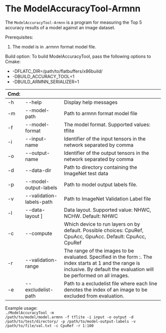 # The ModelAccuracyTool-Armnn

The `ModelAccuracyTool-Armnn` is a program for measuring the Top 5 accuracy results of a model against an image dataset.

Prerequisites:
1. The model is in .armnn format model file.

Build option:
To build ModelAccuracyTool, pass the following options to Cmake:
* -DFLATC_DIR=/path/to/flatbuffers/x86build/
* -DBUILD_ACCURACY_TOOL=1
* -DBUILD_ARMNN_SERIALIZER=1

|Cmd:|||
| ---|---|---|
| -h | --help                   | Display help messages |
| -m | --model-path             | Path to armnn format model file |
| -f | --model-format           | The model format. Supported values: tflite |
| -i | --input-name             | Identifier of the input tensors in the network separated by comma |
| -o | --output-name            | Identifier of the output tensors in the network separated by comma |
| -d | --data-dir               | Path to directory containing the ImageNet test data |
| -p | --model-output-labels    | Path to model output labels file.
| -v | --validation-labels-path | Path to ImageNet Validation Label file
| -l | --data-layout ]          | Data layout. Supported value: NHWC, NCHW. Default: NHWC
| -c | --compute                | Which device to run layers on by default. Possible choices: CpuRef, CpuAcc, GpuAcc. Default: CpuAcc, CpuRef |
| -r | --validation-range       | The range of the images to be evaluated. Specified in the form <begin index>:<end index>. The index starts at 1 and the range is inclusive. By default the evaluation will be performed on all images. |
| -e | --excludelist-path       | Path to a excludelist file where each line denotes the index of an image to be excluded from evaluation. |

Example usage: <br>
<code>./ModelAccuracyTool -m /path/to/model/model.armnn -f tflite -i input -o output -d /path/to/test/directory/ -p /path/to/model-output-labels -v /path/to/file/val.txt -c CpuRef -r 1:100</code>